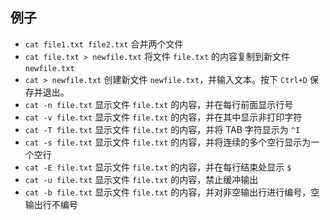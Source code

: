## 例子

- `cat file1.txt file2.txt` 合并两个文件
- `cat file.txt > newfile.txt` 将文件 `file.txt` 的内容复制到新文件 `newfile.txt`
- `cat > newfile.txt` 创建新文件 `newfile.txt`，并输入文本。按下 `Ctrl+D` 保存并退出。
- `cat -n file.txt` 显示文件 `file.txt` 的内容，并在每行前面显示行号
- `cat -v file.txt` 显示文件 `file.txt` 的内容，并在其中显示非打印字符
- `cat -T file.txt` 显示文件 `file.txt` 的内容，并将 TAB 字符显示为 `^I`
- `cat -s file.txt` 显示文件 `file.txt` 的内容，并将连续的多个空行显示为一个空行
- `cat -E file.txt` 显示文件 `file.txt` 的内容，并在每行结束处显示 `$`
- `cat -u file.txt` 显示文件 `file.txt` 的内容，禁止缓冲输出
- `cat -b file.txt` 显示文件 `file.txt` 的内容，并对非空输出行进行编号，空输出行不编号
